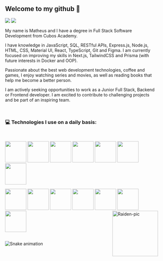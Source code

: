 ## Welcome to my github 🤗

<a href = "mailto:matheus_dario@outlook.com"><img src="https://img.shields.io/badge/-Gmail-%23333?style=for-the-badge&logo=gmail&logoColor=white" target="_blank"></a>
<a href="https://www.linkedin.com/in/matheusdnb/" target="_blank"><img src="https://img.shields.io/badge/-LinkedIn-%230077B5?style=for-the-badge&logo=linkedin&logoColor=white"></a>

My name is Matheus and I have a degree in Full Stack Software Development from Cubos Academy.

I have knowledge in JavaScript, SQL, RESTful APIs, Express.js, Node.js, HTML, CSS, Material UI, React, TypeScript, Git and Figma. I am currently focused on improving my skills in Next.js, TailwindCSS and Prisma (with future interests in Docker and OOP).

Passionate about the best web development technologies, coffee and games, I enjoy watching series and movies, as well as reading books that help me become a better person.

I am actively seeking opportunities to work as a Junior Full Stack, Backend or Frontend developer. I am excited to contribute to challenging projects and be part of an inspiring team.

<div style="display: inline_block"><br>
  
### 💻 Technologies I use on a daily basis:

</br>

<img src ="https://logos-github.s3.us-east-005.backblazeb2.com/JS_com_fundo.png" style="width:70px"/> <img src ="https://logos-github.s3.us-east-005.backblazeb2.com/nodejs_com_fundo.png" style="width:70px"/> <img src ="https://logos-github.s3.us-east-005.backblazeb2.com/postgre_com_fundo.png" style="width:70px"/> <img src ="https://logos-github.s3.us-east-005.backblazeb2.com/sql_com_fundo.png" style="width:70px"/> <img src ="https://logos-github.s3.us-east-005.backblazeb2.com/prisma_com_fundo.png" style="width:70px"/> <img src ="https://logos-github.s3.us-east-005.backblazeb2.com/git_com_fundo.png" style="width:70px"/> <img src ="https://logos-github.s3.us-east-005.backblazeb2.com/vscode_com_fundo.png" style="width:70px"/>
  
<img src ="https://logos-github.s3.us-east-005.backblazeb2.com/html_com_fundo.png" style="width:70px"/> <img src ="https://logos-github.s3.us-east-005.backblazeb2.com/css_com_fundo.png" style="width:70px"/> <img src ="https://logos-github.s3.us-east-005.backblazeb2.com/react_com_fundo.png" style="width:70px"/> <img src ="https://logos-github.s3.us-east-005.backblazeb2.com/typescript_com_fundo.png" style="width:70px"/> <img src ="https://logos-github.s3.us-east-005.backblazeb2.com/tailwind_com_fundo.png" style="width:70px"/> <img src ="https://logos-github.s3.us-east-005.backblazeb2.com/next_com_fundo.png" style="width:70px"/> <img src ="https://logos-github.s3.us-east-005.backblazeb2.com/figma_com_fundo.png" style="width:70px"/>
<img align="right" alt="Raiden-pic" height="150" src="https://media.discordapp.net/attachments/239186982264242176/1033540553951936564/unknown.png?width=676&height=676">
</div>

  
  ##

<div> 
   
  ![Snake animation](https://github.com/mathdario/mathdario/blob/output/github-contribution-grid-snake.svg)
 
</div>
